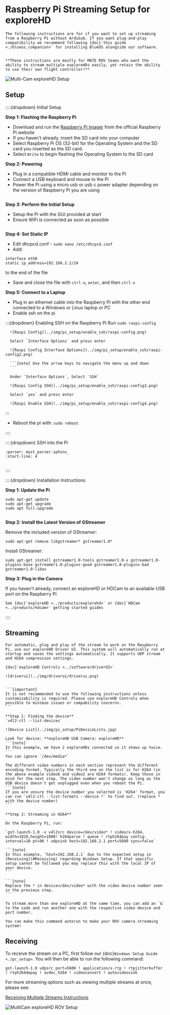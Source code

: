 # Raspberry Pi Streaming Setup for exploreHD

```{note}
The following instructions are for if you want to set up streaming from a Raspberry Pi without ArduSub. If you want plug-and-play compatibility we recommend following {doc}`this guide <./blueos_companion>` for installing BlueOS alongside our software.


**These instructions are mostly for MATE ROV teams who want the ability to stream multiple exploreHDs easily, yet retain the ability to use their own flight controller!**
```

![Multi-Cam exploreHD Setup](../img/explorehd/exploreHD_Connection_Diagram.JPG)

## Setup

::::{dropdown} Initial Setup

   **Step 1: Flashing the Raspberry Pi**

   * Download and run the [Raspberry Pi Imager](https://www.raspberrypi.com/software/) from the official Raspberry Pi website
   * If you haven't already, insert the SD card into your computer
   * Select Raspberry Pi OS (32-bit) for the Operating System and the SD card you inserted as the SD card.
   * Select `Write` to begin flashing the Operating System to the SD card

   **Step 2: Powering**

   * Plug in a compatible HDMI cable and monitor to the Pi
   * Connect a USB keyboard and mouse to the Pi
   * Power the Pi using a micro usb or usb c power adapter depending on the version of Raspberry Pi you are using

   ```{important} Ensure you power the Pi after plugging the monitor into the Pi **and wall power**, otherwise, the Pi will not recognize the display and you will have to power cycle the device.
   ```

   **Step 3: Perform the Initial Setup**

   * Setup the Pi with the GUI provided at start
   * Ensure WiFi is connected as soon as possible

   ```{warning} Make sure you select the **US Keyboard layout** or some keys will not be recognized properly.
   ```

   **Step 4: Set Static IP**

   * Edit dhcpcd.conf -  `sudo nano /etc/dhcpcd.conf`
   * Add:

    interface eth0
    static ip_address=192.168.2.2/24

   to the end of the file
   * Save and close the file with `ctrl-o`, `enter`, and then `ctrl-x`

   **Step 5: Connect to a Laptop**

   * Plug in an ethernet cable into the Raspberry Pi with the other end connected to a Windows or Linux laptop or PC
   * Enable ssh on the pi

   :::{dropdown} Enabling SSH on the Raspberry Pi
      Run `sudo raspi-config`

      ![Raspi Config](../img/pi_setup/enable_ssh/raspi-config.png)

      Select `Interface Options` and press enter

      ![Raspi Config Interface Options](../img/pi_setup/enable_ssh/raspi-config2.png)

      ```{note} Use the arrow keys to navigate the menu up and down
      ```

      Under `Interface Options`, Select `SSH`

      ![Raspi Config SSH](../img/pi_setup/enable_ssh/raspi-config3.png)

      Select `yes` and press enter

      ![Raspi Enable SSH](../img/pi_setup/enable_ssh/raspi-config4.png)
   :::

- Reboot the pi with: `sudo reboot`

::::

::::{dropdown} SSH into the Pi

```{include} ./ssh_into_pi.md
:parser: myst_parser.sphinx_
:start-line: 4
```

   ```{note} At this point, you can disconnect the USB keyboard, mouse, and monitor from the Raspberry Pi.
   ```

::::

::::{dropdown} Installation Instructions

   **Step 1: Update the Pi**

    sudo apt-get update
    sudo apt-get upgrade
    sudo apt full-upgrade

   ```{note} This process may take a while
   ```

   **Step 2: Install the Latest Version of GStreamer**

   Remove the included version of GStreamer:

   `sudo apt-get remove libgstreamer* gstreamer1.0*`

   Install GStreamer:

   `sudo apt-get install gstreamer1.0-tools gstreamer1.0-x gstreamer1.0-plugins-base gstreamer1.0-plugins-good gstreamer1.0-plugins-bad gstreamer1.0-libav`

   **Step 3: Plug in the Camera**

   If you haven't already, connect an exploreHD or HDCam to an available USB port on the Raspberry Pi

   ```{note}
   See {doc}`exploreHD <../products/explorehd>` or {doc}`HDCam <../products/hdcam>` getting started guides
   ```
::::

## Streaming

```{dropdown} Automatic Stream Setup
For automatic, plug and play of the stream to work on the Raspberry Pi, use our exploreHD Driver UI. This system will automatically run at startup and saves the settings automatically. It supports UDP stream and H264 compression settings.

{doc}`exploreHD Controls <../software/driverUI>`

![driverui](../img/driverui/driverui.png)
```

````{dropdown} Manual Stream Setup

```{important}
It is not recommended to use the following instructions unless customizability is required. Please use exploreHD Controls when possible to minimze issues or compability concerns.
```

**Step 1: Finding the device**
`v4l2-ctl --list-devices`

![Device List](../img/pi_setup/PiDeviceLists.jpg)

Look for device: **exploreHD USB Camera: exploreHD**
```{note}
In this example, we have 2 exploreHDs connected so it shows up twice. 
```
You can ignore `/dev/media*`

The different video numbers in each section represent the different encoding format. Typically the third one on the list is for H264 (in the above example video6 and video2 are H264 formats). Keep those in mind for the next step. The video number won't change as long as the USB device doesn't get unplugged even when you reboot the Pi. 
```{note}
If you are unsure the device number you selected is 'H264' format, you can run `v4l2-ctl --list-formats --device *` to find out. (replace * with the device number)
```

**Step 2: Streaming in H264**

On the Raspberry Pi, run:

`gst-launch-1.0 -v v4l2src device=/dev/video* ! video/x-h264, width=1920,height=1080! h264parse ! queue ! rtph264pay config-interval=10 pt=96 ! udpsink host=192.168.2.1 port=5600 sync=false`

```{note}
In this example, `host=192.168.2.1` due to the expected setup in [Receiving](#Receiving) regarding Windows Setup. If that specific setup cannot be followed you may replace this with the local IP of your device.
```

```{note}
Replace the * in device=/dev/video* with the video device number seen in the previous step.
```

To stream more than one exploreHD at the same time, you can add an `&` to the code and run another one with the respective video device and port number.

You can make this command autorun to make your ROV camera streaming system!
````

## Receiving

To receive the stream on a PC, first follow our {doc}`Windows Setup Guide <./pc_setup>`. You will then be able to run the following command:

`gst-launch-1.0 udpsrc port=5600 ! application/x-rtp ! rtpjitterbuffer ! rtph264depay ! avdec_h264 ! videoconvert ! autovideosink`

For more streaming options such as viewing multiple streams at once, please see:

[Receiving Multiple Streams Instructions](/guides/ardusub_companion.html#receiving-multiple-streams)

![MultiCam exploreHD ROV Setup](../img/gstreamer/gstreamer8.jpg)
